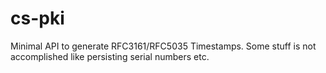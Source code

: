 # cs-pki
Minimal API to generate RFC3161/RFC5035 Timestamps.
Some stuff is not accomplished like persisting serial numbers etc.
